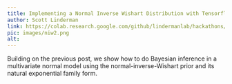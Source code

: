 ```yaml
---
title: Implementing a Normal Inverse Wishart Distribution with Tensorflow Probability
author: Scott Linderman
link: https://colab.research.google.com/github/lindermanlab/hackathons/blob/master/notebooks/TFP_Normal_Inverse_Wishart.ipynb
pic: images/niw2.png
alt: 
---
```

Building on the previous post, we show how to do Bayesian inference in a multivariate normal model using the normal-inverse-Wishart prior and its natural exponential family form.